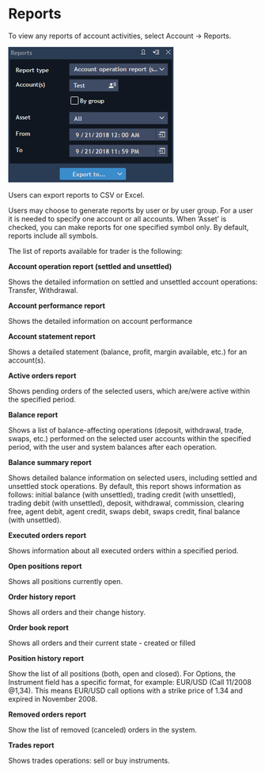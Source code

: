 # Reports

To view any reports of account activities, select Account -&gt; Reports.

![](../../.gitbook/assets/report.png)


Users can export reports to CSV or Excel.

Users may choose to generate reports by user or by user group. For a user it is needed to specify one account or all accounts. When ‘Asset’ is checked, you can make reports for one specified symbol only. By default, reports include all symbols.


The list of reports available for trader is the following:

**Account operation report \(settled and unsettled\)**

Shows the detailed information on settled and unsettled account operations: Transfer, Withdrawal.

**Account performance report**

Shows the detailed information on account performance

**Account statement report**

Shows a detailed statement \(balance, profit, margin available, etc.\) for an account\(s\).

**Active orders report**

Shows pending orders of the selected users, which are/were active within the specified period.

**Balance report**

Shows a list of balance-affecting operations \(deposit, withdrawal, trade, swaps, etc.\) performed on the selected user accounts within the specified period, with the user and system balances after each operation.

**Balance summary report**

Shows detailed balance information on selected users, including settled and unsettled stock operations. By default, this report shows information as follows: initial balance \(with unsettled\), trading credit \(with unsettled\), trading debit \(with unsettled\), deposit, withdrawal, commission, clearing free, agent debit, agent credit, swaps debit, swaps credit, final balance \(with unsettled\).

**Executed orders report**

Shows information about all executed orders within a specified period.

**Open positions report**

Shows all positions currently open.

**Order history report**

Shows all orders and their change history.

**Order book report**

Shows all orders and their current state - created or filled

**Position history report**

Show the list of all positions \(both, open and closed\). For Options, the Instrument field has a specific format, for example: EUR/USD \(Call 11/2008 @1,34\). This means EUR/USD call options with a strike price of 1.34 and expired in November 2008.

**Removed orders report**

Show the list of removed \(canceled\) orders in the system.

**Trades report**

Shows trades operations: sell or buy instruments.

